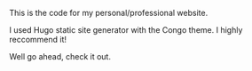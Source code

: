 This is the code for my personal/professional website. 

I used Hugo static site generator with the Congo theme. I highly reccommend it!

Well go ahead, check it out. 

